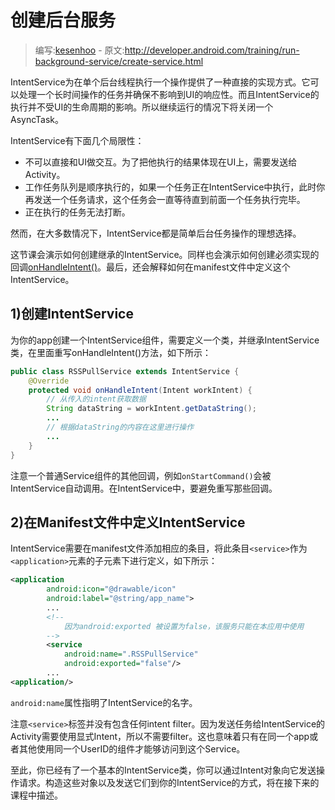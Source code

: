 # 创建后台服务

> 编写:[kesenhoo](https://github.com/kesenhoo) - 原文:<http://developer.android.com/training/run-background-service/create-service.html>

IntentService为在单个后台线程执行一个操作提供了一种直接的实现方式。它可以处理一个长时间操作的任务并确保不影响到UI的响应性。而且IntentService的执行并不受UI的生命周期的影响。所以继续运行的情况下将关闭一个AsyncTask。

IntentService有下面几个局限性：

* 不可以直接和UI做交互。为了把他执行的结果体现在UI上，需要发送给Activity。
* 工作任务队列是顺序执行的，如果一个任务正在IntentService中执行，此时你再发送一个任务请求，这个任务会一直等待直到前面一个任务执行完毕。
* 正在执行的任务无法打断。

然而，在大多数情况下，IntentService都是简单后台任务操作的理想选择。

这节课会演示如何创建继承的IntentService。同样也会演示如何创建必须实现的回调[onHandleIntent()](http://developer.android.com/reference/android/app/IntentService.html#onHandleIntent(android.content.Intent) )。最后，还会解释如何在manifest文件中定义这个IntentService。

<!-- More -->

## 1)创建IntentService
为你的app创建一个IntentService组件，需要定义一个类，并继承IntentService类，在里面重写onHandleIntent()方法，如下所示：

```java
public class RSSPullService extends IntentService {
    @Override
    protected void onHandleIntent(Intent workIntent) {
        // 从传入的intent获取数据
        String dataString = workIntent.getDataString();
        ...
        // 根据dataString的内容在这里进行操作
        ...
    }
}
```

注意一个普通Service组件的其他回调，例如`onStartCommand()`会被IntentService自动调用。在IntentService中，要避免重写那些回调。

## 2)在Manifest文件中定义IntentService
IntentService需要在manifest文件添加相应的条目，将此条目`<service>`作为`<application>`元素的子元素下进行定义，如下所示：

```xml
<application
        android:icon="@drawable/icon"
        android:label="@string/app_name">
        ...
        <!--
            因为android:exported 被设置为false，该服务只能在本应用中使用
        -->
        <service
            android:name=".RSSPullService"
            android:exported="false"/>
        ...
<application/>
```

`android:name`属性指明了IntentService的名字。

注意`<service>`标签并没有包含任何intent filter。因为发送任务给IntentService的Activity需要使用显式Intent，所以不需要filter。这也意味着只有在同一个app或者其他使用同一个UserID的组件才能够访问到这个Service。

至此，你已经有了一个基本的IntentService类，你可以通过Intent对象向它发送操作请求。构造这些对象以及发送它们到你的IntentService的方式，将在接下来的课程中描述。
